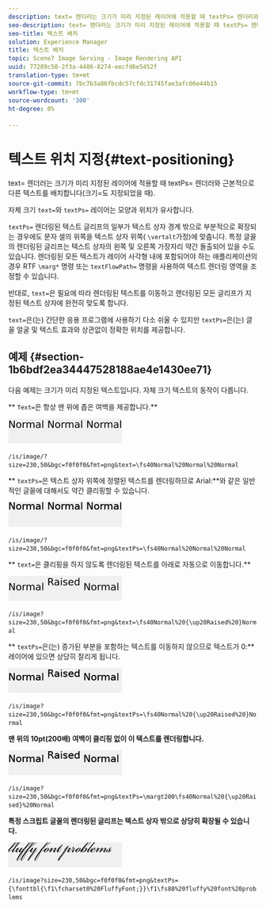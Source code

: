```yaml
---
description: text= 렌더러는 크기가 미리 지정된 레이어에 적용할 때 textPs= 렌더러와 근본적으로 다른 텍스트를 배치합니다(크기=도 지정되었을 때).
seo-description: text= 렌더러는 크기가 미리 지정된 레이어에 적용할 때 textPs= 렌더러와 근본적으로 다른 텍스트를 배치합니다(크기=도 지정되었을 때).
seo-title: 텍스트 배치
solution: Experience Manager
title: 텍스트 배치
topic: Scene7 Image Serving - Image Rendering API
uuid: 77289c50-2f3a-4486-8274-eecfd6e5452f
translation-type: tm+mt
source-git-commit: 7bc7b3a86fbcdc57cfdc31745fae3afc06e44b15
workflow-type: tm+mt
source-wordcount: '300'
ht-degree: 0%

---
```



# 텍스트 위치 지정{#text-positioning}

text= 렌더러는 크기가 미리 지정된 레이어에 적용할 때 textPs= 렌더러와 근본적으로 다른 텍스트를 배치합니다(크기=도 지정되었을 때).

자체 크기 `text=`와 `textPs=` 레이어는 모양과 위치가 유사합니다.

`textPs=` 렌더링된 텍스트 글리프의 일부가 텍스트 상자 경계 밖으로 부분적으로 확장되는 경우에도 문자 셀의 위쪽을 텍스트 상자 위쪽( `\vertalt`가정)에 맞춥니다. 특정 글꼴의 렌더링된 글리프는 텍스트 상자의 왼쪽 및 오른쪽 가장자리 약간 돌출되어 있을 수도 있습니다. 렌더링된 모든 텍스트가 레이어 사각형 내에 포함되어야 하는 애플리케이션의 경우 RTF `\marg*` 명령 또는 `textFlowPath=` 명령을 사용하여 텍스트 렌더링 영역을 조정할 수 있습니다.

반대로, `text=`은 필요에 따라 렌더링된 텍스트를 이동하고 렌더링된 모든 글리프가 지정된 텍스트 상자에 완전히 맞도록 합니다.

`text=`은(는) 간단한 응용 프로그램에 사용하기 다소 쉬울 수 있지만 `textPs=`은(는) 글꼴 얼굴 및 텍스트 효과와 상관없이 정확한 위치를 제공합니다.

## 예제 {#section-1b6bdf2ea34447528188ae4e1430ee71}

다음 예제는 크기가 미리 지정된 텍스트입니다. 자체 크기 텍스트의 동작이 다릅니다.

** `Text=`은 항상 맨 위에 좁은 여백을 제공합니다.**

![](assets/tp01.png)

`/is/image/?size=230,50&bgc=f0f0f0&fmt=png&text=\fs40Normal%20Normal%20Normal`

** `textPs=`은 텍스트 상자 위쪽에 정렬된 텍스트를 렌더링하므로 Arial:**와 같은 일반적인 글꼴에 대해서도 약간 클리핑할 수 있습니다.

![](assets/tp02.png)

`/is/image/?size=230,50&bgc=f0f0f0&fmt=png&textPs=\fs40Normal%20Normal%20Normal`

** `text=`은 클리핑을 하지 않도록 렌더링된 텍스트를 아래로 자동으로 이동합니다.**

![](assets/tp03.png)

`/is/image?size=230,50&bgc=f0f0f0&fmt=png&text=\fs40Normal%20{\up20Raised%20}Normal`

** `textPs=`은(는) 증가된 부분을 포함하는 텍스트를 이동하지 않으므로 텍스트가 0:** 레이어에 있으면 상당히 잘리게 됩니다.

![](assets/tp04.png)

`/is/image?size=230,50&bgc=f0f0f0&fmt=png&textPs=\fs40Normal%20{\up20Raised%20}Normal`

**맨 위의 10pt(200배) 여백이 클리핑 없이 이 텍스트를 렌더링합니다.**

![](assets/tp05.png)

`/is/image?size=230,50&bgc=f0f0f0&fmt=png&textPs=\margt200\fs40Normal%20{\up20Raised}%20Normal`

**특정 스크립트 글꼴의 렌더링된 글리프는 텍스트 상자 밖으로 상당히 확장될 수 있습니다.**

![](assets/tp06.png)

`/is/image?size=230,50&bgc=f0f0f0&fmt=png&textPs={\fonttbl{\f1\fcharset0%20FluffyFont;}}\f1\fs88%20fluffy%20font%20problems`

